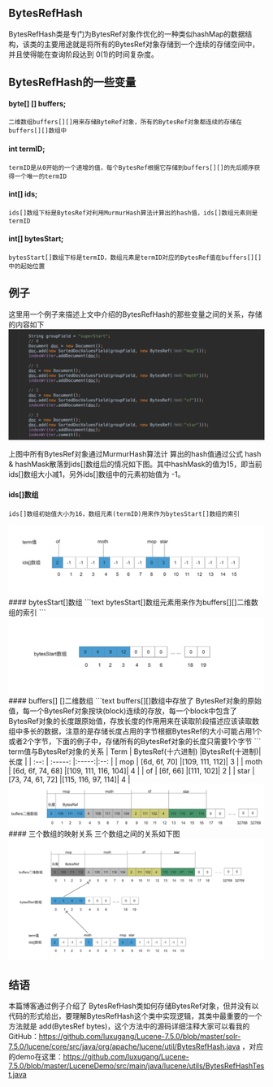 ## BytesRefHash
BytesRefHash类是专门为BytesRef对象作优化的一种类似hashMap的数据结构，该类的主要用途就是将所有的BytesRef对象存储到一个连续的存储空间中，并且使得能在查询阶段达到 0(1)的时间复杂度。
## BytesRefHash的一些变量
#### byte[] [] buffers;
```text
二维数组buffers[][]用来存储ByteRef对象，所有的BytesRef对象都连续的存储在buffers[][]数组中
```
#### int termID;
```text
termID是从0开始的一个递增的值，每个BytesRef根据它存储到buffers[][]的先后顺序获得一个唯一的termID
```
#### int[] ids;
```text
ids[]数组下标是BytesRef对利用MurmurHash算法计算出的hash值，ids[]数组元素则是termID
```
#### int[] bytesStart;
```text
bytesStart[]数组下标是termID，数组元素是termID对应的BytesRef值在buffers[][]中的起始位置
```
## 例子
这里用一个例子来描述上文中介绍的BytesRefHash的那些变量之间的关系，存储的内容如下
<img src="BytesRefHash-image/1.png">

上图中所有BytesRef对象通过MurmurHash算法计 算出的hash值通过公式 hash & hashMask散落到ids[]数组后的情况如下图。其中hashMask的值为15，即当前ids[]数组大小减1，另外ids[]数组中的元素初始值为 -1。
#### ids[]数组
```text
ids[]数组初始值大小为16，数组元素(termID)用来作为bytesStart[]数组的索引
```
<img src="BytesRefHash-image/2.png">
#### bytesStart[]数组
```text
bytesStart[]数组元素用来作为buffers[][]二维数组的索引
```
<img src="BytesRefHash-image/3.png">
#### buffers[] []二维数组
```text
buffers[][]数组中存放了 BytesRef对象的原始值，每一个BytesRef对象按块(block)连续的存放，每一个block中包含了BytesRef对象的长度跟原始值，存放长度的作用用来在读取阶段描述应该读取数组中多长的数据，注意的是存储长度占用的字节根据BytesRef的大小可能占用1个或者2个字节，下面的例子中，存储所有的BytesRef对象的长度只需要1个字节
```
term值与BytesRef对象的关系
| Term | BytesRef(十六进制) |BytesRef(十进制)| 长度 |
| :--: | :-----: |:-----:|:--: |
| mop  | [6d, 6f, 70] |[109, 111, 112]| 3 |
| moth | [6d, 6f, 74, 68] |[109, 111, 116, 104]| 4 |
|  of  | [6f, 66] |[111, 102]| 2 |
| star | [73, 74, 61, 72] |[115, 116, 97, 114]| 4 |
<img src="BytesRefHash-image/4.png">
#### 三个数组的映射关系
三个数组之间的关系如下图
<img src="BytesRefHash-image/5.png" >

## 结语
本篇博客通过例子介绍了 BytesRefHash类如何存储BytesRef对象，但并没有以代码的形式给出，要理解BytesRefHash这个类中实现逻辑，其类中最重要的一个方法就是 add(BytesRef bytes)，这个方法中的源码详细注释大家可以看我的GitHub：https://github.com/luxugang/Lucene-7.5.0/blob/master/solr-7.5.0/lucene/core/src/java/org/apache/lucene/util/BytesRefHash.java ，对应的demo在这里：https://github.com/luxugang/Lucene-7.5.0/blob/master/LuceneDemo/src/main/java/lucene/utils/BytesRefHashTest.java